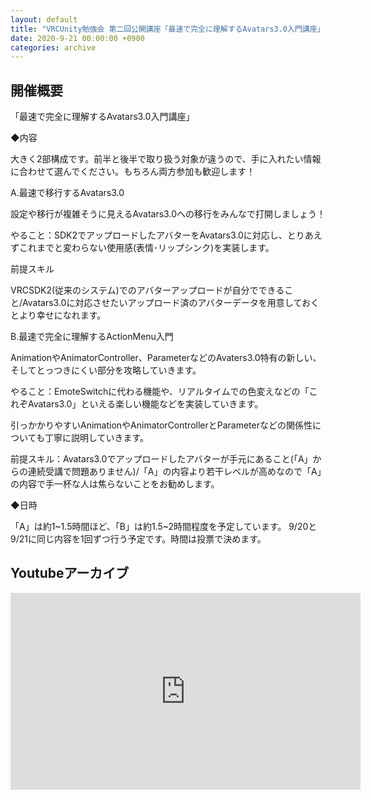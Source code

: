 ```yaml
---
layout: default
title: "VRCUnity勉強会 第二回公開講座「最速で完全に理解するAvatars3.0入門講座」"
date: 2020-9-21 00:00:00 +0900
categories: archive
---
```


## 開催概要

「最速で完全に理解するAvatars3.0入門講座」

◆内容

大きく2部構成です。前半と後半で取り扱う対象が違うので、手に入れたい情報に合わせて選んでください。もちろん両方参加も歓迎します！

A.最速で移行するAvatars3.0

設定や移行が複雑そうに見えるAvatars3.0への移行をみんなで打開しましょう！

やること：SDK2でアップロードしたアバターをAvatars3.0に対応し、とりあえずこれまでと変わらない使用感(表情･リップシンク)を実装します。

前提スキル

VRCSDK2(従来のシステム)でのアバターアップロードが自分でできること/Avatars3.0に対応させたいアップロード済のアバターデータを用意しておくとより幸せになれます。

B.最速で完全に理解するActionMenu入門

AnimationやAnimatorController、ParameterなどのAvaters3.0特有の新しい、そしてとっつきにくい部分を攻略していきます。

やること：EmoteSwitchに代わる機能や、リアルタイムでの色変えなどの「これぞAvatars3.0」といえる楽しい機能などを実装していきます。

引っかかりやすいAnimationやAnimatorControllerとParameterなどの関係性についても丁寧に説明していきます。

前提スキル：Avatars3.0でアップロードしたアバターが手元にあること(「A」からの連続受講で問題ありません)/「A」の内容より若干レベルが高めなので「A」の内容で手一杯な人は焦らないことをお勧めします。


◆日時

「A」は約1~1.5時間ほど、「B」は約1.5~2時間程度を予定しています。
9/20と9/21に同じ内容を1回ずつ行う予定です。時間は投票で決めます。


## Youtubeアーカイブ
<iframe width="560" height="315" src="https://www.youtube.com/embed/ISkrHeyOEZ8" frameborder="0" allow="autoplay; encrypted-media" allowfullscreen></iframe>


